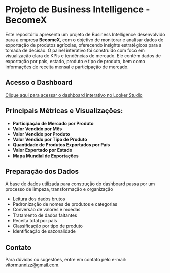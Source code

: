 # Projeto de Business Intelligence - BecomeX

Este repositório apresenta um projeto de Business Intelligence desenvolvido para a empresa **BecomeX**, com o objetivo de monitorar e analisar dados de exportação de produtos agrícolas, oferecendo insights estratégicos para a tomada de decisão. O painel interativo foi construído com foco em visualização clara de KPIs e tendências de mercado. Ele contém dados de exportação por país, estado, produto e tipo de produto, bem como informações de receita mensal e participação de mercado.

## Acesso o Dashboard

[Clique aqui para acessar o dashboard interativo no Looker Studio](https://lookerstudio.google.com/reporting/fad274f1-4028-4560-acb8-dd91679eab9b)

## Principais Métricas e Visualizações:

* **Participação de Mercado por Produto**
* **Valor Vendido por Mês**
* **Valor Vendido por Produto**
* **Valor Vendido por Tipo de Produto**
* **Quantidade de Produtos Exportados por País**
* **Valor Exportado por Estado**
* **Mapa Mundial de Exportações**

## Preparação dos Dados

A base de dados utilizada para construção do dashboard passa por um processo de limpeza, transformação e organização

* Leitura dos dados brutos
* Padronização de nomes de produtos e categorias
* Conversão de valores e moedas
* Tratamento de dados faltantes
* Receita total por país
* Classificação por tipo de produto
* Identificação de sazonalidade

## Contato
Para dúvidas ou sugestões, entre em contato pelo e-mail: vitormunnizz@gmail.com.
